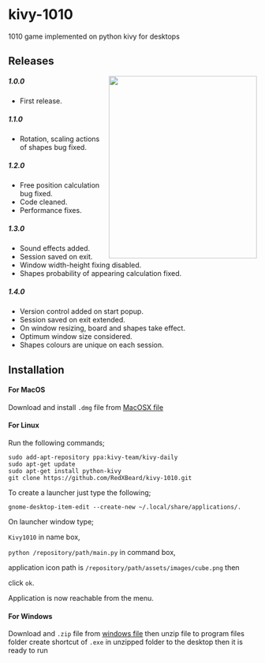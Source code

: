 # kivy-1010
1010 game implemented on python kivy for desktops

## Releases
<a href="url"><img src="http://s10.postimg.org/g8rs7ptkp/Screen_Shot_2015_03_25_at_13_13_39.png" align="right" height="370" width="300" ></a>

##### 1.0.0
- First release.

##### 1.1.0
- Rotation, scaling actions of shapes bug fixed.

##### 1.2.0
- Free position calculation bug fixed.
- Code cleaned.
- Performance fixes.

##### 1.3.0
- Sound effects added.
- Session saved on exit.
- Window width-height fixing disabled.
- Shapes probability of appearing calculation fixed.

##### 1.4.0
- Version control added on start popup.
- Session saved on exit extended.
- On window resizing, board and shapes take effect.
- Optimum window size considered.
- Shapes colours are unique on each session.

## Installation

#### For MacOS
Download and install <code>.dmg</code> file from [MacOSX file](https://app.box.com/s/k62rafyc2a0e80h88crn9km274123eqi)

#### For Linux
Run the following commands;
```
sudo add-apt-repository ppa:kivy-team/kivy-daily
sudo apt-get update
sudo apt-get install python-kivy
git clone https://github.com/RedXBeard/kivy-1010.git
```
To create a launcher just type the following;
```
gnome-desktop-item-edit --create-new ~/.local/share/applications/.
```
On launcher window type;

<code>Kivy1010</code> in name box, 

<code>python /repository/path/main.py</code> in command box, 

application icon path is <code>/repository/path/assets/images/cube.png</code> then 

click <code>ok</code>. 

Application is now reachable from the menu.


#### For Windows
Download and <code>.zip</code> file from [windows file](https://app.box.com/s/2zf82w8gxv1w31m4vsi6xkz4eceaqdae) then unzip file to program files folder create shortcut of <code>.exe</code> in unzipped folder to the desktop then it is ready to run
